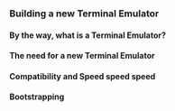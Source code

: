 ### Building a new Terminal Emulator

#### By the way, what is a Terminal Emulator?

#### The need for a new Terminal Emulator

#### Compatibility and Speed speed speed

#### Bootstrapping



